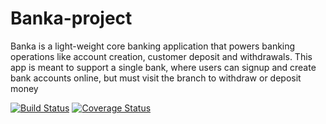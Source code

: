 # Banka-project

Banka is a light-weight core banking application that powers banking operations like account
creation, customer deposit and withdrawals. This app is meant to support a single bank, where
users can signup and create bank accounts online, but must visit the branch to withdraw or
deposit money


[![Build Status](https://travis-ci.com/acedeywin/Banka-project.svg?branch=develop)](https://travis-ci.com/acedeywin/Banka-project)  [![Coverage Status](https://coveralls.io/repos/github/acedeywin/Banka-project/badge.svg?branch=develop)](https://coveralls.io/github/acedeywin/Banka-project?branch=develop)





